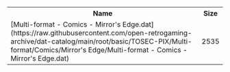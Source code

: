 <table>
<tr><th>Name</th><th>Size</th></tr>
<tr><td>
[Multi-format - Comics - Mirror's Edge.dat](https://raw.githubusercontent.com/open-retrogaming-archive/dat-catalog/main/root/basic/TOSEC-PIX/Multi-format/Comics/Mirror's Edge/Multi-format - Comics - Mirror's Edge.dat)
</td><td>2535</td></tr>
</table>
